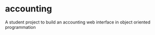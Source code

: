 # accounting
A student project to build an accounting web interface in object oriented programmation
